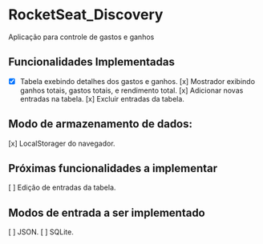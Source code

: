 # RocketSeat_Discovery
Aplicação para controle de gastos e ganhos

## Funcionalidades Implementadas
- [x] Tabela exebindo detalhes dos gastos e ganhos.
[x] Mostrador exibindo ganhos totais, gastos totais, e rendimento total.
[x] Adicionar novas entradas na tabela.
[x] Excluir entradas da tabela.
 
## Modo de armazenamento de dados:
[x] LocalStorager do navegador.

## Próximas funcionalidades a implementar
[ ] Edição de entradas da tabela.

## Modos de entrada a ser implementado
[ ] JSON.
[ ] SQLite.
